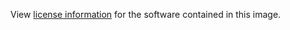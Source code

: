 View [license information](https://github.com/monicahq/monica/blob/main/LICENSE.md) for the software contained in this image.
